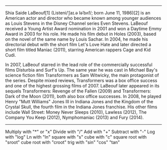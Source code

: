 
---------------------------------------------------------------------------------------------------------------------

Shia Saide LaBeouf[1] (Listeni/ˈʃaɪ.ə ləˈbʌf/; born June 11, 1986)[2] is an American actor and director who became known among younger audiences as Louis Stevens in the Disney Channel series Even Stevens. LaBeouf received a Young Artist Award nomination in 2001 and won a Daytime Emmy Award in 2003 for his role. He made his film debut in Holes (2003), based on the novel of the same name by Louis Sachar. In 2004, he made his directorial debut with the short film Let's Love Hate and later directed a short film titled Maniac (2011), starring American rappers Cage and Kid Cudi.

In 2007, LaBeouf starred in the lead role of the commercially successful films Disturbia and Surf's Up. The same year he was cast in Michael Bay's science fiction film Transformers as Sam Witwicky, the main protagonist of the series. Despite mixed reviews, Transformers was a box office success and one of the highest grossing films of 2007. LaBeouf later appeared in its sequels Transformers: Revenge of the Fallen (2009) and Transformers: Dark of the Moon (2011), both also box office successes. In 2008, he played Henry "Mutt Williams" Jones III in Indiana Jones and the Kingdom of the Crystal Skull, the fourth film in the Indiana Jones franchise. His other films include Wall Street: Money Never Sleeps (2010), Lawless (2012), The Company You Keep (2012), Nymphomaniac (2013) and Fury (2014).

---------------------------------------------------------------------------------------------------------------------

Multiply with "*" or "x"
Divide with "/"
Add with "+"
Subtract with "-"
Log with "log"
Ln with "ln"
square with "s"
cube with "c"
square root with "sroot"
cube root with "croot"
trig with "sin" "cos" "tan"
